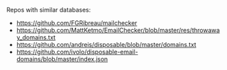 Repos with similar databases:

* https://github.com/FGRibreau/mailchecker
* https://github.com/MattKetmo/EmailChecker/blob/master/res/throwaway_domains.txt
* https://github.com/andreis/disposable/blob/master/domains.txt
* https://github.com/ivolo/disposable-email-domains/blob/master/index.json
